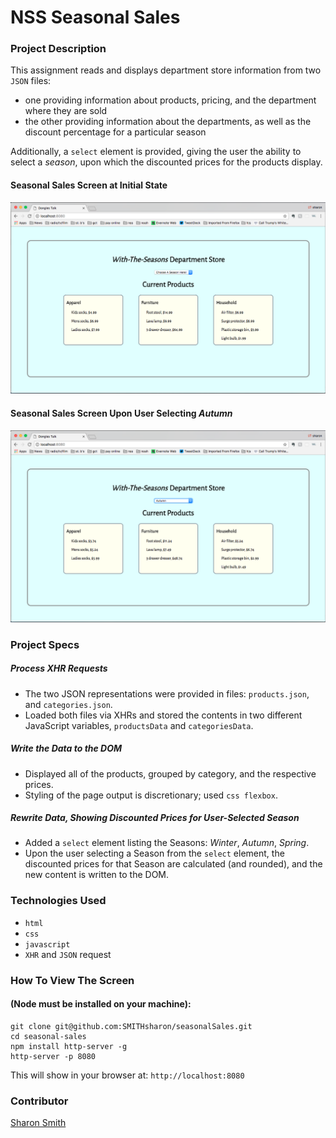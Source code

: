 # NSS Seasonal Sales

### Project Description 
This assignment reads and displays department store information from two `JSON` files: 
- one providing information about products, pricing, and the department where they are sold
- the other providing information about the departments, as well as the discount percentage for a particular season

Additionally, a `select` element is provided, giving the user the ability to select a *season*, upon which the discounted prices for the products display. 

#### Seasonal Sales Screen at Initial State
![Seasonal Sales Screen at Initial State](https://raw.githubusercontent.com/SMITHsharon/seasonalSales/screens/screens/Seasonal%20Sales%20Init%20State%20Screen%20Grab.png)


#### Seasonal Sales Screen Upon User Selecting *Autumn*
![Seasonal Sales Screen Upon User Selecting Autumn](https://raw.githubusercontent.com/SMITHsharon/seasonalSales/screens/screens/Season%20Sales%20Autumn%20Discounts%20Screen%20Grab.png)


### Project Specs
##### Process XHR Requests
- The two JSON representations were provided in files: `products.json`, and `categories.json`. 
- Loaded both files via XHRs and stored the contents in two different JavaScript variables, `productsData` and `categoriesData`.

##### Write the Data to the DOM
- Displayed all of the products, grouped by category, and the respective prices.
- Styling of the page output is discretionary; used `css flexbox`. 

##### Rewrite Data, Showing Discounted Prices for User-Selected Season
- Added a `select` element listing the Seasons: *Winter*, *Autumn*, *Spring*.
- Upon the user selecting a Season from the `select` element, the discounted prices for that Season are calculated (and rounded), and the new content is written to the DOM.  


### Technologies Used
- `html`
- `css`
- `javascript`
- `XHR` and `JSON` request


### How To View The Screen 
#### (Node must be installed on your machine):
```
git clone git@github.com:SMITHsharon/seasonalSales.git
cd seasonal-sales
npm install http-server -g
http-server -p 8080
```

This will show in your browser at: `http://localhost:8080`

### Contributor
[Sharon Smith](https://github.com/SMITHsharon)
